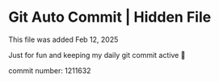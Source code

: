# Git Auto Commit | Hidden File

This file was added Feb 12, 2025

Just for fun and keeping my daily git commit active 🤪

commit number: 1211632
